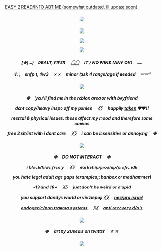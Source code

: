 
[EASY 2 READ/INFO ABT ME (somewhat outdated. ill update soon)](https://rentry.co/brokercoine). 

    
<h3 align="center">
<img src="https://i.postimg.cc/7YQGJg1F/Untitled1002-20240924194021.png"/>
    </h3>
    <h3 align="center">
<img src="https://komarev.com/ghpvc/?username=justicedealer&label=VISITORS&color=7f736c"/>
    </h3>
     <p align="center">
<img src="https://i.postimg.cc/fzMYcPKQ/ezgif-2-2c503f0736.gif"/>
    </p>

<p align="center">
<img src="https://i.postimg.cc/cJvSznVN/Untitled998-20240924164018-1.png"/>
</p>
  

    
<h5 align="center">
[✙]𓈒ᴗ)　DEALT, FIFER 　𓉸𓉸 　IT / NO PRNS (ANY OK)　︵.

♰𓈒 )　enfp t, 4w3 　× × 　minor (ask 4 range/age if needed　𓎟𓎟𓍢
</h5>

<p align="center">
<img src="https://i.postimg.cc/tJVKJ4SL/ezgif-2-88d8306616.png"/>
 </p>
 <h5 align="center">
✙⠀ ࣪ you'll find me in the roblox area or with boyfriend
   
dont copy/*heavy* inspo off my ponies 　ᛝᛝ 　happily [taken](https://github.com/endearr) ♥︎♥︎!!

mental & physical issues. these affect my mood and therefore some convos

free 2 sit/int with i dont care 　ᛝᛝ 　i can be insensitive or annoying ࣪ ⠀✙

</h5>

<p align="center">
<img src="https://i.postimg.cc/tJVKJ4SL/ezgif-2-88d8306616.png"/>
</p>

<h5 align="center">
✙⠀ ࣪ DO NOT INTERACT ࣪ ⠀✙

i block/hide freely 　ᛝᛝ 　darkship/proship/profic idk

you hate legal adult age gaps (examples;; banbox or medhammer)

-13 and 18+ 　ᛝᛝ 　just don't be weird or stupid

  you support dandys world or vivziepop ᛝᛝ 　[neu/pro israel](https://decolonizepalestine.com/)

[endogenic/non trauma systems](https://why-endos-are-bad.carrd.co/) 　ᛝᛝ 　[anti recovery d/a's](https://delusionalattachments.carrd.co/#)

</h5>

<p align="center">
<img src="https://i.postimg.cc/tJVKJ4SL/ezgif-2-88d8306616.png"/>
</p>

<h5 align="center">
✙⠀ ࣪ art by 20seals on twitter ࣪ ⠀☆☆
</p>

<h3 align="center">
<img src="https://i.postimg.cc/4yWK5cDh/Untitled1002-20240924194036.png"/>
</h3>
